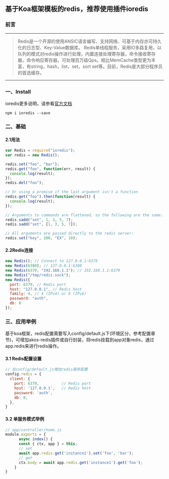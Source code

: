 ## 基于Koa框架模板的redis，推荐使用插件ioredis
### 前言
---
> Redis是一个开源的使用ANSIC语言编写、支持网络、可基于内存亦可持久化的日志型、Key-Value数据库。
Redis单线程服务，采用IO多路复用，以队列的模式对redis操作进行处理，内置连接处理寄存器，命令接收寄存器，命令响应寄存器，可处理百万级Qps。相比MemCache类型更为丰富，有string，hash，list，set，sort set等。目前，Redis是大部分程序员的首选缓存。
--- 

### 一、Install
ioredis更多说明，请参看[官方文档](https://www.npmjs.com/package/ioredis)
```
npm i ioredis --save
```
### 二、基础
#### 2.1用法
```js
var Redis = require("ioredis");
var redis = new Redis();

redis.set("foo", "bar");
redis.get("foo", function(err, result) {
  console.log(result);
});
redis.del("foo");

// Or using a promise if the last argument isn't a function
redis.get("foo").then(function(result) {
  console.log(result);
});

// Arguments to commands are flattened, so the following are the same:
redis.sadd("set", 1, 3, 5, 7);
redis.sadd("set", [1, 3, 5, 7]);

// All arguments are passed directly to the redis server:
redis.set("key", 100, "EX", 10);
```
#### 2.2Redis连接
```js
new Redis(); // Connect to 127.0.0.1:6379
new Redis(6380); // 127.0.0.1:6380
new Redis(6379, "192.168.1.1"); // 192.168.1.1:6379
new Redis("/tmp/redis.sock");
new Redis({
  port: 6379, // Redis port
  host: "127.0.0.1", // Redis host
  family: 4, // 4 (IPv4) or 6 (IPv6)
  password: "auth",
  db: 0
});
```


### 三、应用举例
基于koa框架，redis配置需要写入config/default.js下(环境区分，参考配置章节)，可增加akos-redis插件或自行封装，将redis挂载到app对象redis，通过app.redis来进行redis操作。

#### 3.1 Redis配置设置
```js
// 在config/default.js增加redis服务配置
config.redis = {
  client: {
    port: 6379,          // Redis port
    host: '127.0.0.1',   // Redis host
    password: 'auth',
    db: 0,
  },
}
```
#### 3.2 单服务模式举例
```js
// app/controller/home.js
module.exports = {
      async index() {
      const { ctx, app } = this;
      // set
      await app.redis.get('instance1').set('foo', 'bar');
      // get
      ctx.body = await app.redis.get('instance1').get('foo');
    }
}
```

